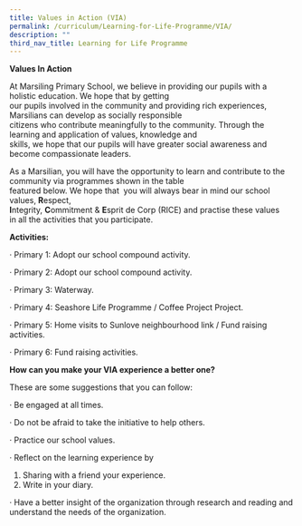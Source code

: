 ```yaml
---
title: Values in Action (VIA)
permalink: /curriculum/Learning-for-Life-Programme/VIA/
description: ""
third_nav_title: Learning for Life Programme
---
```

**Values In Action**

At Marsiling Primary School, we believe in providing our pupils with a holistic education. We hope that by getting  
our pupils involved in the community and providing rich experiences, Marsilians can develop as socially responsible  
citizens who contribute meaningfully to the community. Through the learning and application of values, knowledge and  
skills, we hope that our pupils will have greater social awareness and become compassionate leaders.

As a Marsilian, you will have the opportunity to learn and contribute to the community via programmes shown in the table  
featured below. We hope that  you will always bear in mind our school values, **R**espect,  
**I**ntegrity, **C**ommitment & **E**sprit de Corp (RICE) and practise these values  
in all the activities that you participate.

**Activities:**

· Primary 1: Adopt our school compound activity.

· Primary 2: Adopt our school compound activity.

· Primary 3: Waterway.

· Primary 4: Seashore Life Programme / Coffee Project Project.

· Primary 5: Home visits to Sunlove neighbourhood link / Fund raising activities.

· Primary 6: Fund raising activities.

**How can you make your VIA experience a better one?**

These are some suggestions that you can follow:

· Be engaged at all times.

· Do not be afraid to take the initiative to help others.

· Practice our school values.

· Reflect on the learning experience by

1) Sharing with a friend your experience.  
2) Write in your diary.

· Have a better insight of the organization through research and reading and understand the needs of the organization.